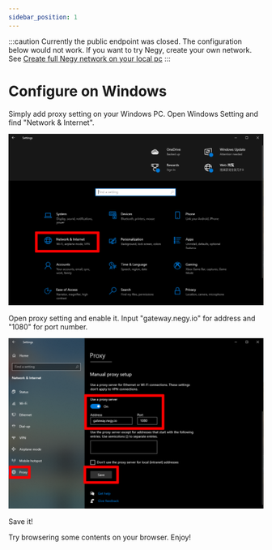 ```yaml
---
sidebar_position: 1
---
```


:::caution
Currently the public endpoint was closed. The configuration below would not work.
If you want to try Negy, create your own network.
See [Create full Negy network on your local pc](/docs/contribution/development_contribution.md)
:::

# Configure on Windows

Simply add proxy setting on your Windows PC. Open Windows Setting and find "Network & Internet".

![](./windows01.png)

Open proxy setting and enable it. Input "gateway.negy.io" for address and "1080" for port number.

![](./windows02.png)

Save it!

Try browsering some contents on your browser. Enjoy!
